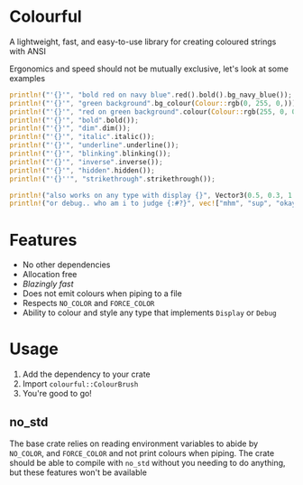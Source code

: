 # Colourful
A lightweight, fast, and easy-to-use library for creating coloured strings with ANSI  

Ergonomics and speed should not be mutually exclusive, let's look at some examples
```rs
println!("'{}'", "bold red on navy blue".red().bold().bg_navy_blue());
println!("'{}'", "green background".bg_colour(Colour::rgb(0, 255, 0,)));
println!("'{}'", "red on green background".colour(Colour::rgb(255, 0, 0)).bg_colour(Colour::rgb(0, 255, 0,)));
println!("'{}'", "bold".bold());
println!("'{}'", "dim".dim());
println!("'{}'", "italic".italic());
println!("'{}'", "underline".underline());
println!("'{}'", "blinking".blinking());
println!("'{}'", "inverse".inverse());
println!("'{}'", "hidden".hidden());
println!("'{}''", "strikethrough".strikethrough());

println!("also works on any type with display {}", Vector3(0.5, 0.3, 1.2).red().blinking());
println!("or debug.. who am i to judge {:#?}", vec!["mhm", "sup", "okay"].strikethrough());
```

# Features
- No other dependencies
- Allocation free
- *Blazingly fast*
- Does not emit colours when piping to a file
- Respects `NO_COLOR` and `FORCE_COLOR`
- Ability to colour and style any type that implements `Display` or `Debug`


# Usage
1) Add the dependency to your crate
2) Import `colourful::ColourBrush`
3) You're good to go!


## no_std
The base crate relies on reading environment variables to abide by `NO_COLOR`, and `FORCE_COLOR` and not print colours when piping. The crate should be able to compile with `no_std` without you needing to do anything, but these features won't be available